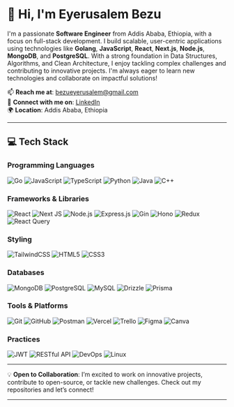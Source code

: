# 👋 Hi, I'm Eyerusalem Bezu

I'm a passionate **Software Engineer** from Addis Ababa, Ethiopia, with a focus on full-stack development. I build scalable, user-centric applications using technologies like **Golang**, **JavaScript**, **React**, **Next.js**, **Node.js**, **MongoDB**, and **PostgreSQL**. With a strong foundation in Data Structures, Algorithms, and Clean Architecture, I enjoy tackling complex challenges and contributing to innovative projects. I'm always eager to learn new technologies and collaborate on impactful solutions!

📫 **Reach me at**: [bezueyerusalem@gmail.com](mailto:bezueyerusalem@gmail.com)  
🔗 **Connect with me on**: [LinkedIn](https://www.linkedin.com/in/eybz)  
🌍 **Location**: Addis Ababa, Ethiopia  

---

## 💻 Tech Stack

### Programming Languages
![Go](https://img.shields.io/badge/Go-%2300ADD8.svg?style=for-the-badge&logo=go&logoColor=white)
![JavaScript](https://img.shields.io/badge/JavaScript-%23323330.svg?style=for-the-badge&logo=javascript&logoColor=%23F7DF1E)
![TypeScript](https://img.shields.io/badge/TypeScript-%23007ACC.svg?style=for-the-badge&logo=typescript&logoColor=white)
![Python](https://img.shields.io/badge/Python-3670A0?style=for-the-badge&logo=python&logoColor=ffdd54)
![Java](https://img.shields.io/badge/Java-%23ED8B00.svg?style=for-the-badge&logo=java&logoColor=white)
![C++](https://img.shields.io/badge/C++-%2300599C.svg?style=for-the-badge&logo=c%2B%2B&logoColor=white)

### Frameworks & Libraries
![React](https://img.shields.io/badge/React-%2320232a.svg?style=for-the-badge&logo=react&logoColor=%2361DAFB)
![Next JS](https://img.shields.io/badge/Next.js-black?style=for-the-badge&logo=next.js&logoColor=white)
![Node.js](https://img.shields.io/badge/Node.js-%23339933.svg?style=for-the-badge&logo=nodedotjs&logoColor=white)
![Express.js](https://img.shields.io/badge/Express.js-%23404d59.svg?style=for-the-badge&logo=express&logoColor=white)
![Gin](https://img.shields.io/badge/Gin-%2300ADD8.svg?style=for-the-badge&logo=go&logoColor=white)
![Hono](https://img.shields.io/badge/Hono-%23F05033.svg?style=for-the-badge)
![Redux](https://img.shields.io/badge/Redux-%23764ABC.svg?style=for-the-badge&logo=redux&logoColor=white)
![React Query](https://img.shields.io/badge/React%20Query-%23FF4154.svg?style=for-the-badge)

### Styling
![TailwindCSS](https://img.shields.io/badge/TailwindCSS-%2338B2AC.svg?style=for-the-badge&logo=tailwind-css&logoColor=white)
![HTML5](https://img.shields.io/badge/HTML5-%23E34F26.svg?style=for-the-badge&logo=html5&logoColor=white)
![CSS3](https://img.shields.io/badge/CSS3-%231572B6.svg?style=for-the-badge&logo=css3&logoColor=white)

### Databases
![MongoDB](https://img.shields.io/badge/MongoDB-%234ea94b.svg?style=for-the-badge&logo=mongodb&logoColor=white)
![PostgreSQL](https://img.shields.io/badge/PostgreSQL-4169E1.svg?style=for-the-badge&logo=postgresql&logoColor=white)
![MySQL](https://img.shields.io/badge/MySQL-4479A1.svg?style=for-the-badge&logo=mysql&logoColor=white)
![Drizzle](https://img.shields.io/badge/Drizzle-%2300C4CC.svg?style=for-the-badge)
![Prisma](https://img.shields.io/badge/Prisma-%232D3748.svg?style=for-the-badge&logo=prisma&logoColor=white)

### Tools & Platforms
![Git](https://img.shields.io/badge/Git-%23F05033.svg?style=for-the-badge&logo=git&logoColor=white)
![GitHub](https://img.shields.io/badge/GitHub-%23121011.svg?style=for-the-badge&logo=github&logoColor=white)
![Postman](https://img.shields.io/badge/Postman-FF6C37?style=for-the-badge&logo=postman&logoColor=white)
![Vercel](https://img.shields.io/badge/Vercel-%23000000.svg?style=for-the-badge&logo=vercel&logoColor=white)
![Trello](https://img.shields.io/badge/Trello-%23026AA7.svg?style=for-the-badge&logo=Trello&logoColor=white)
![Figma](https://img.shields.io/badge/Figma-%23F24E1E.svg?style=for-the-badge&logo=figma&logoColor=white)
![Canva](https://img.shields.io/badge/Canva-%2300C4CC.svg?style=for-the-badge&logo=Canva&logoColor=white)

### Practices
![JWT](https://img.shields.io/badge/JWT-black?style=for-the-badge&logo=JSON%20web%20tokens)
![RESTful API](https://img.shields.io/badge/RESTful%20API-%2300ADD8.svg?style=for-the-badge)
![DevOps](https://img.shields.io/badge/DevOps-%23000000.svg?style=for-the-badge&logo=devops&logoColor=white)
![Linux](https://img.shields.io/badge/Linux-FCC624?style=for-the-badge&logo=linux&logoColor=black)

---

💡 **Open to Collaboration**: I’m excited to work on innovative projects, contribute to open-source, or tackle new challenges. Check out my repositories and let’s connect!

---
<!-- Proudly created with GPRM ( https://gprm.itsvg.in ) -->
